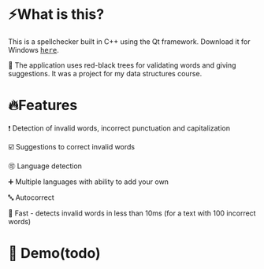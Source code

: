 # ⚡What is this?

This is a spellchecker built in C++ using the Qt framework. Download it for Windows <a href="https://github.com/user-attachments/files/15587943/spellcheck.zip"><kbd>here</kbd></a>.

🌳 The application uses red-black trees for validating words and giving suggestions. It was a project for my data structures course.

# 🔥Features

❗ Detection of invalid words, incorrect punctuation and capitalization

☑️ Suggestions to correct invalid words

🉑️ Language detection

➕ Multiple languages with ability to add your own

🔤 Autocorrect

💯 Fast - detects invalid words in less than 10ms (for a text with 100 incorrect words)

# 🚀 Demo(todo)

<p align="center">
  <img src="https://github.com/zslti/scrabble-wild/assets/82903515/0e9b5b84-b895-424d-9c1c-9700057ca23a" alt="" />
</p>

